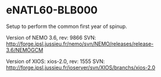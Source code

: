 # eNATL60-BLB000

Setup to perform the common first year of spinup.

Version of NEMO 3.6, rev: 9866
SVN: http://forge.ipsl.jussieu.fr/nemo/svn/NEMO/releases/release-3.6/NEMOGCM

Version of XIOS: xios-2.0, rev: 1555
SVN: http://forge.ipsl.jussieu.fr/ioserver/svn/XIOS/branchs/xios-2.0


